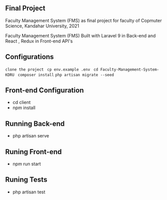 ## Final Project

Faculty Management System (FMS) as final project for faculty of Copmuter Science, Kandahar University, 2021

Faculty Management System (FMS) Built with Laravel 9 in Back-end and React , Redux in Front-end API's

## Configurations
 `clone the project `
 `cp env.example .env `
 `cd Faculty-Management-System-KDRU `
 `composer install`
 `php artisan migrate --seed`

## Front-end Configuration
- cd client
- npm install

## Running Back-end
- php artisan serve

## Runing Front-end
- npm run start

## Runing Tests
- php artisan test
